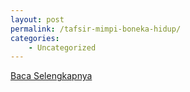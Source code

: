```yaml
---
layout: post
permalink: /tafsir-mimpi-boneka-hidup/
categories:
    - Uncategorized
---
```


[Baca Selengkapnya](/02)